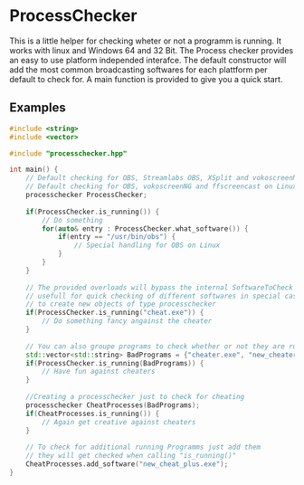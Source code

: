 # ProcessChecker
This is a little helper for checking wheter or not a programm is running.
It works with linux and Windows 64 and 32 Bit.
The Process checker provides an easy to use platform independed interafce.
The default constructor will add the most common broadcasting softwares for each plattform per default to check for.
A main function is provided to give you a quick start.

## Examples

```cpp
#include <string>
#include <vector>

#include "processchecker.hpp"

int main() {
    // Default checking for OBS, Streamlabs OBS, XSplit and vokoscreenNG on Windows
    // Default checking for OBS, vokoscreenNG and ffscreencast on Linux
    processchecker ProcessChecker;
    
    if(ProcessChecker.is_running()) {
        // Do something
        for(auto& entry : ProcessChecker.what_software()) {
            if(entry == "/usr/bin/obs") {
                // Special handling for OBS on Linux
            }
        }
    }
    
    // The provided overloads will bypass the internal SoftwareToCheck variable
    // usefull for quick checking of different softwares in special cases without the need
    // to create new objects of type processchecker
    if(ProcessChecker.is_running("cheat.exe")) {
        // Do something fancy angainst the cheater
    }
    
    // You can also groupe programs to check whether or not they are running.
    std::vector<std::string> BadPrograms = {"cheater.exe", "new_cheater.exe"};
    if(ProcessChecker.is_running(BadPrograms)) {
        // Have fun against cheaters
    }
    
    //Creating a processchecker just to check for cheating
    processchecker CheatProcesses(BadPrograms);
    if(CheatProcesses.is_running()) {
        // Again get creative against cheaters
    }
    
    // To check for additional running Programms just add them
    // they will get checked when calling "is_running()"
    CheatProcesses.add_software("new_cheat_plus.exe");
}
```
